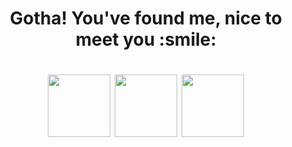 <h1 align="center">Gotha! You've found me, nice to meet you :smile:</h1>

<h1 align="center"> <img src="https://cdn2.bulbagarden.net/upload/thumb/a/a5/159Croconaw.png/250px-159Croconaw.png" height="100" width="100"/> <img src="https://cdn2.bulbagarden.net/upload/thumb/7/72/082Magneton.png/250px-082Magneton.png" height="100" width="100"/> <img src="https://cdn2.bulbagarden.net/upload/thumb/0/0b/028Sandslash.png/250px-028Sandslash.png" height="100" width="100"/> </h1>

